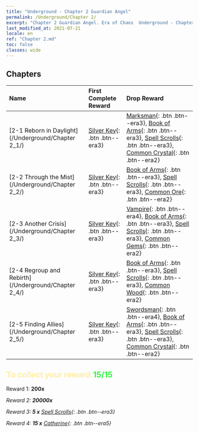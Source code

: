 ```yaml
---
title: "Underground - Chapter 2 Guardian Angel"
permalink: /Underground/Chapter 2/
excerpt: "Chapter 2 Guardian Angel. Era of Chaos  Underground - Chapter 2. Guardian Angel"
last_modified_at: 2021-07-21
locale: en
ref: "Chapter 2.md"
toc: false
classes: wide
---
```


## Chapters

  | Name |  First Complete Reward | Drop Reward |
  |:------------|:------------|:------------| 
  | [2-1 Reborn in Daylight](/Underground/Chapter 2_1/) | [Silver Key](/Items/con_693/){: .btn .btn--era3} | [Marksman](/Items/unt_191/){: .btn .btn--era3}, [Book of Arms](/Items/mat_18/){: .btn .btn--era3}, [Spell Scrolls](/Items/con_694/){: .btn .btn--era3}, [Common Crystal](/Items/mat_11/){: .btn .btn--era2} |
  | [2-2 Through the Mist](/Underground/Chapter 2_2/) | [Silver Key](/Items/con_693/){: .btn .btn--era3} | [Book of Arms](/Items/mat_18/){: .btn .btn--era3}, [Spell Scrolls](/Items/con_694/){: .btn .btn--era3}, [Common Ore](/Items/mat_6/){: .btn .btn--era2} |
  | [2-3 Another Crisis](/Underground/Chapter 2_3/) | [Silver Key](/Items/con_693/){: .btn .btn--era3} | [Vampire](/Items/unt_211/){: .btn .btn--era4}, [Book of Arms](/Items/mat_18/){: .btn .btn--era3}, [Spell Scrolls](/Items/con_694/){: .btn .btn--era3}, [Common Gems](/Items/mat_10/){: .btn .btn--era2} |
  | [2-4 Regroup and Rebirth](/Underground/Chapter 2_4/) | [Silver Key](/Items/con_693/){: .btn .btn--era3} | [Book of Arms](/Items/mat_18/){: .btn .btn--era3}, [Spell Scrolls](/Items/con_694/){: .btn .btn--era3}, [Common Wood](/Items/mat_7/){: .btn .btn--era2} |
  | [2-5 Finding Allies](/Underground/Chapter 2_5/) | [Silver Key](/Items/con_693/){: .btn .btn--era3} | [Swordsman](/Items/unt_193/){: .btn .btn--era4}, [Book of Arms](/Items/mat_18/){: .btn .btn--era3}, [Spell Scrolls](/Items/con_694/){: .btn .btn--era3}, [Common Crystal](/Items/mat_11/){: .btn .btn--era2} |


## <span style="color: #ffeea0">To collect your reward:</span><span style="color: #27f73a">15/15</span>

 Reward 1:  **200x** <i class="fas fa-gem"/>

 Reward 2:  **20000x** <i class="fas fa-coins"/>

 Reward 3: **5 x** [Spell Scrolls](/Items/con_694/){: .btn .btn--era3}

 Reward 4: **15 x** [Catherine](/Items/her_361/){: .btn .btn--era5}

